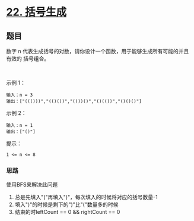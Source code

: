 # [22. 括号生成](https://leetcode-cn.com/problems/generate-parentheses/)

## 题目

数字 n 代表生成括号的对数，请你设计一个函数，用于能够生成所有可能的并且 有效的 括号组合。

 

示例 1：
```
输入：n = 3
输出：["((()))","(()())","(())()","()(())","()()()"]
```
示例 2：
```
输入：n = 1
输出：["()"]
```

提示：
```
1 <= n <= 8
```

### 思路
使用BFS来解决此问题

1. 总是先填入"("再填入")"，每次填入的时候将对应的括号数量-1
2. 填入")"的时候是剩下的")"比"("数量多的时候
3. 结束的时leftCount == 0 && rightCount == 0

